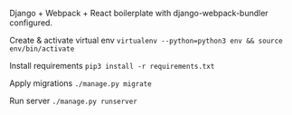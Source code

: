 Django + Webpack + React boilerplate with django-webpack-bundler configured.


Create & activate virtual env
`virtualenv --python=python3 env && source env/bin/activate`

Install requirements
`pip3 install -r requirements.txt`

Apply migrations
`./manage.py migrate`

Run server
`./manage.py runserver`
